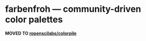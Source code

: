 # farbenfroh — community-driven color palettes

**MOVED TO [ropenscilabs/colorpile](https://github.com/ropenscilabs/colorpile)**
